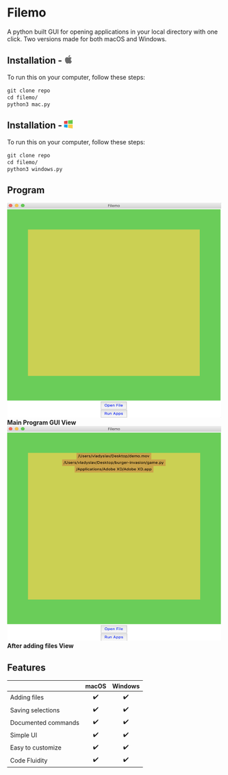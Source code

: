 # Filemo

A python built GUI for opening applications in your local directory with one click. Two versions made for both macOS and Windows.

## Installation - <img src="images/a.png" height="20" width="20" />
To run this on your computer, follow these steps:
```
git clone repo
cd filemo/
python3 mac.py
```

## Installation - <img src="images/w.png" height="20" width="20" />
To run this on your computer, follow these steps:
```
git clone repo
cd filemo/
python3 windows.py
```

## Program
<img src="images/main.png" height="500" width="500" />
<b> Main Program GUI View </b>

<br />
<img src="images/files.png" height="500" width="500" />
<b> After adding files View </b>
<br />

## Features

|                            | macOS  | Windows |
| -------------------------- | :----------------: | :-------------: |
| Adding files           |         ✔️         |        ✔️        |
| Saving selections             |         ✔️         |        ✔️        |
| Documented commands        |         ✔️         |        ✔️        |
| Simple UI |         ✔️         |        ✔️        |
| Easy to customize          |         ✔️         |        ✔️        |
| Code Fluidity          |         ✔️         |        ✔️        |
